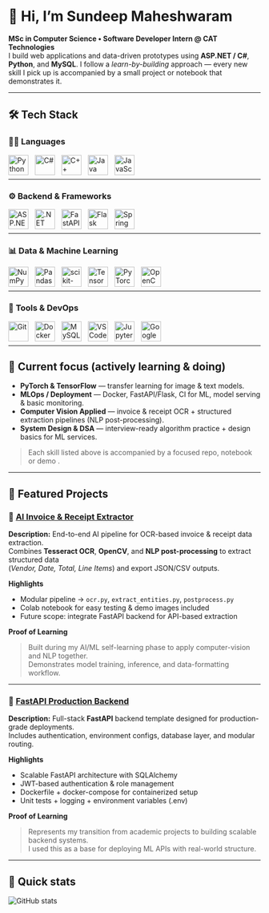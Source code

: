 # 👋 Hi, I’m Sundeep Maheshwaram

**MSc in Computer Science • Software Developer Intern @ CAT Technologies**  
I build web applications and data-driven prototypes using **ASP.NET / C#**, **Python**, and **MySQL**. I follow a *learn-by-building* approach — every new skill I pick up is accompanied by a small project or notebook that demonstrates it.


---

## 🛠️ Tech Stack

### 🧑‍💻 **Languages**
<img align="left" alt="Python" width="40px" style="padding-right:10px;" src="https://cdn.jsdelivr.net/gh/devicons/devicon/icons/python/python-original.svg" />
<img align="left" alt="C#" width="40px" style="padding-right:10px;" src="https://cdn.jsdelivr.net/gh/devicons/devicon/icons/csharp/csharp-original.svg" />
<img align="left" alt="C++" width="40px" style="padding-right:10px;" src="https://cdn.jsdelivr.net/gh/devicons/devicon/icons/cplusplus/cplusplus-original.svg" />
<img align="left" alt="Java" width="40px" style="padding-right:10px;" src="https://cdn.jsdelivr.net/gh/devicons/devicon/icons/java/java-original.svg" />
<img align="left" alt="JavaScript" width="40px" style="padding-right:10px;" src="https://cdn.jsdelivr.net/gh/devicons/devicon/icons/javascript/javascript-original.svg" />
<br><br>


---

### ⚙️ **Backend & Frameworks**
<img align="left" alt="ASP.NET" width="40px" style="padding-right:10px;" src="https://cdn.jsdelivr.net/gh/devicons/devicon/icons/dotnetcore/dotnetcore-original.svg" />
<img align="left" alt=".NET Core" width="40px" style="padding-right:10px;" src="https://cdn.jsdelivr.net/gh/devicons/devicon/icons/dotnetcore/dotnetcore-original.svg" />
<img align="left" alt="FastAPI" width="40px" style="padding-right:10px;" src="https://cdn.jsdelivr.net/gh/devicons/devicon/icons/fastapi/fastapi-original.svg" />
<img align="left" alt="Flask" width="40px" style="padding-right:10px;" src="https://cdn.jsdelivr.net/gh/devicons/devicon/icons/flask/flask-original.svg" />
<img align="left" alt="Spring" width="40px" style="padding-right:10px;" src="https://cdn.jsdelivr.net/gh/devicons/devicon/icons/spring/spring-original.svg" />
<br><br>

---

### 📊 **Data & Machine Learning**
<img align="left" alt="NumPy" width="40px" style="padding-right:10px;" src="https://cdn.jsdelivr.net/gh/devicons/devicon/icons/numpy/numpy-original.svg" />
<img align="left" alt="Pandas" width="40px" style="padding-right:10px;" src="https://cdn.jsdelivr.net/gh/devicons/devicon/icons/pandas/pandas-original.svg" />
<img align="left" alt="scikit-learn" width="40px" style="padding-right:10px;" src="https://cdn.jsdelivr.net/gh/devicons/devicon/icons/scikitlearn/scikitlearn-original.svg" />
<img align="left" alt="TensorFlow" width="40px" style="padding-right:10px;" src="https://cdn.jsdelivr.net/gh/devicons/devicon/icons/tensorflow/tensorflow-original.svg" />
<img align="left" alt="PyTorch" width="40px" style="padding-right:10px;" src="https://cdn.jsdelivr.net/gh/devicons/devicon/icons/pytorch/pytorch-original.svg" />
<img align="left" alt="OpenCV" width="40px" style="padding-right:10px;" src="https://cdn.jsdelivr.net/gh/devicons/devicon/icons/opencv/opencv-original.svg" />
<br><br>

---

### 🧰 **Tools & DevOps**
<img align="left" alt="Git" width="40px" style="padding-right:10px;" src="https://cdn.jsdelivr.net/gh/devicons/devicon/icons/git/git-original.svg" />
<img align="left" alt="Docker" width="40px" style="padding-right:10px;" src="https://cdn.jsdelivr.net/gh/devicons/devicon/icons/docker/docker-original.svg" />
<img align="left" alt="MySQL" width="40px" style="padding-right:10px;" src="https://cdn.jsdelivr.net/gh/devicons/devicon/icons/mysql/mysql-original.svg" />
<img align="left" alt="VS Code" width="40px" style="padding-right:10px;" src="https://cdn.jsdelivr.net/gh/devicons/devicon/icons/vscode/vscode-original.svg" />
<img align="left" alt="Jupyter" width="40px" style="padding-right:10px;" src="https://cdn.jsdelivr.net/gh/devicons/devicon/icons/jupyter/jupyter-original.svg" />
<img align="left" alt="Google Colab" width="40px" style="padding-right:10px;" src="https://cdn.jsdelivr.net/gh/devicons/devicon/icons/googlecloud/googlecloud-original.svg" />
<br><br>


---

## 🔭 Current focus (actively learning & doing)
- **PyTorch & TensorFlow** — transfer learning for image & text models.  
- **MLOps / Deployment** — Docker, FastAPI/Flask, CI for ML, model serving & basic monitoring.  
- **Computer Vision Applied** — invoice & receipt OCR + structured extraction pipelines (NLP post-processing).  
- **System Design & DSA** — interview-ready algorithm practice + design basics for ML services.

> Each skill listed above is accompanied by a focused repo, notebook or demo <!--(links in Featured Projects)-->.

---

<!--## ✅ What I can show (proof I’m not just listing skills)
- Small, runnable projects and Colab notebooks.  
- A `/learning-log` with weekly commits (shows steady progress).  
- Pinned repos with clear README + inference script or Dockerfile.

---
-->
## 📌 Featured Projects

### 🔹 [AI Invoice & Receipt Extractor](https://github.com/explorer-hello/ai-invoice-receipt-extractor)
**Description:** End-to-end AI pipeline for OCR-based invoice & receipt data extraction.  
Combines **Tesseract OCR**, **OpenCV**, and **NLP post-processing** to extract structured data  
(*Vendor, Date, Total, Line Items*) and export JSON/CSV outputs.  

**Highlights**
- Modular pipeline → `ocr.py`, `extract_entities.py`, `postprocess.py`  
- Colab notebook for easy testing & demo images included  
- Future scope: integrate FastAPI backend for API-based extraction  

**Proof of Learning**
> Built during my AI/ML self-learning phase to apply computer-vision and NLP together.  
> Demonstrates model training, inference, and data-formatting workflow.

---

### 🔹 [FastAPI Production Backend](https://github.com/explorer-hello/fastapi-production-backend)
**Description:** Full-stack **FastAPI** backend template designed for production-grade deployments.  
Includes authentication, environment configs, database layer, and modular routing.  

**Highlights**
- Scalable FastAPI architecture with SQLAlchemy  
- JWT-based authentication & role management  
- Dockerfile + docker-compose for containerized setup  
- Unit tests + logging + environment variables (.env)  

**Proof of Learning**
> Represents my transition from academic projects to building scalable backend systems.  
> I used this as a base for deploying ML APIs with real-world structure.

---

## 🔰 Quick stats
![GitHub stats](https://github-readme-stats.vercel.app/api?username=explorer-hello&show_icons=true&theme=radical)
